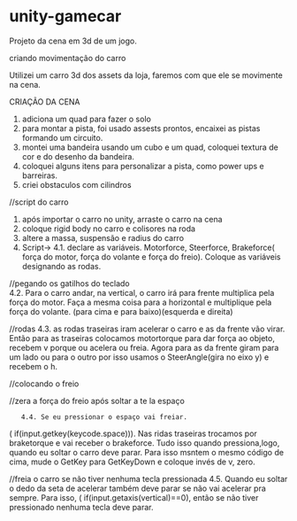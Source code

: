 # unity-gamecar
Projeto da cena em 3d de um jogo.

criando movimentação do carro

Utilizei um carro 3d dos assets da loja, faremos com que ele se movimente na cena.

CRIAÇÃO DA CENA
1. adiciona um quad para fazer o solo
2. para montar a pista, foi usado assests prontos, encaixei as pistas formando um circuito.
3. montei uma bandeira usando um cubo e um quad, coloquei textura de cor e do desenho da bandeira.
4. coloquei alguns itens para personalizar a pista, como power ups e barreiras.
5. criei obstaculos com cilindros

//script do carro
1. após importar o carro no unity, arraste o carro na cena
2. coloque rigid body no carro e colisores na roda 
3. altere a massa, suspensão e radius do carro 
4. Script->
    4.1. declare as variáveis. Motorforce, Steerforce, Brakeforce( força do motor,  força do volante e força do freio). Coloque as variáveis designando as rodas.
   
 //pegando os gatilhos do teclado    
    4.2. Para o carro andar, na vertical, o carro irá para frente multiplica pela força do motor. Faça a mesma coisa para a horizontal e multiplique pela força do volante. 
(para cima e para baixo)(esquerda e direita)

//rodas
     4.3. as rodas traseiras iram acelerar o carro e as da frente vão virar. Então para as traseiras  colocamos motortorque para dar força ao objeto, recebem v porque ou acelera ou freia. Agora para as da frente giram para um lado ou para o outro por isso usamos o SteerAngle(gira no eixo y) e recebem o h.
     
//colocando o freio

//zera a força do freio após soltar a te la espaço 

       4.4. Se eu pressionar o espaço vai freiar.
( if(input.getkey(keycode.space))). Nas ridas traseiras trocamos por braketorque e vai receber o brakeforce.
Tudo isso quando pressiona,logo, quando eu soltar o carro deve parar. 
Para isso msntem o mesmo código de cima, mude o GetKey para GetKeyDown e coloque invés de v, zero.

//freia o carro se não tiver nenhuma tecla pressionada
        4.5. Quando eu soltar o dedo da seta de acelerar também deve parar se não vai acelerar pra sempre. Para isso, ( if(input.getaxis(vertical)==0), então se não tiver pressionado nenhuma tecla deve parar.
   
